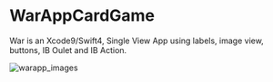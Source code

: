 # WarAppCardGame

War is an Xcode9/Swift4, Single View App using labels, image view, buttons, IB Oulet and IB Action.


![warapp_images](https://user-images.githubusercontent.com/29587259/34494509-e16e1fc6-efbe-11e7-8c52-9c5bf0254910.png)
